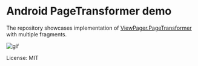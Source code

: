# Android PageTransformer demo

The repository showcases implementation of [ViewPager.PageTransformer](https://developer.android.com/reference/android/support/v4/view/ViewPager.PageTransformer) with multiple fragments.

![gif](https://raw.githubusercontent.com/m3sv/PageTransformerDemo/master/demo.gif)

License: MIT
